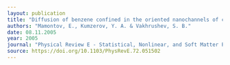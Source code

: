 ```yaml
---
layout: publication
title: "Diffusion of benzene confined in the oriented nanochannels of chrysotile asbestos fibers"
authors: "Mamontov, E., Kumzerov, Y. A. & Vakhrushev, S. B."
date: 08.11.2005
year: 2005
journal: "Physical Review E - Statistical, Nonlinear, and Soft Matter Physics"
source: https://doi.org/10.1103/PhysRevE.72.051502
---
```

